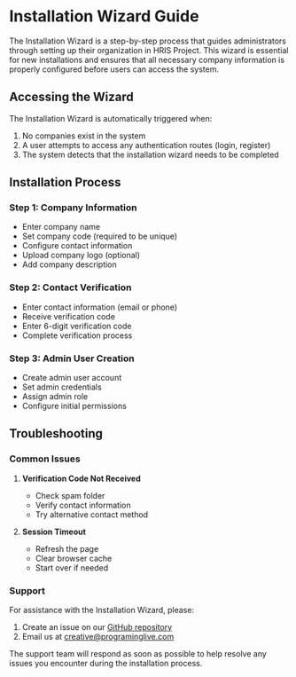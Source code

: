 # Installation Wizard Guide

The Installation Wizard is a step-by-step process that guides administrators through setting up their organization in HRIS Project. This wizard is essential for new installations and ensures that all necessary company information is properly configured before users can access the system.

## Accessing the Wizard

The Installation Wizard is automatically triggered when:
1. No companies exist in the system
2. A user attempts to access any authentication routes (login, register)
3. The system detects that the installation wizard needs to be completed

## Installation Process

### Step 1: Company Information
- Enter company name
- Set company code (required to be unique)
- Configure contact information
- Upload company logo (optional)
- Add company description

### Step 2: Contact Verification
- Enter contact information (email or phone)
- Receive verification code
- Enter 6-digit verification code
- Complete verification process

### Step 3: Admin User Creation
- Create admin user account
- Set admin credentials
- Assign admin role
- Configure initial permissions

## Troubleshooting

### Common Issues

1. **Verification Code Not Received**
   - Check spam folder
   - Verify contact information
   - Try alternative contact method

2. **Session Timeout**
   - Refresh the page
   - Clear browser cache
   - Start over if needed

### Support

For assistance with the Installation Wizard, please:
1. Create an issue on our [GitHub repository](https://github.com/programinglive/hris/issues)
2. Email us at creative@programinglive.com

The support team will respond as soon as possible to help resolve any issues you encounter during the installation process.
